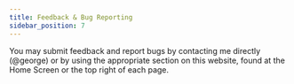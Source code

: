 ```yaml
---
title: Feedback & Bug Reporting
sidebar_position: 7
---
```


You may submit feedback and report bugs by contacting me directly (@george) or by using the appropriate section on this website, found at the Home Screen or the top right of each page.
